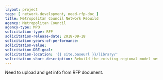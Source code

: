 ```yaml
---
layout: project
tags: [ network-development, need-rfp-doc ]
title: Metropolitan Council Network Rebuild
agency: Metropolitan Council
agency-type: MPO
solicitation-type: RFP
solicitation-release-date: 2018-09-18
solicitation-years-of-performance:
solicitation-value:
solicitation-DBE-goal:
solicitation-location: '{{ site.baseurl }}/library/'
solicitation-short-description: Rebuild the existing regional model networks through the development of innovative tools to interface with network data.
---
```


Need to upload and get info from RFP document. 
